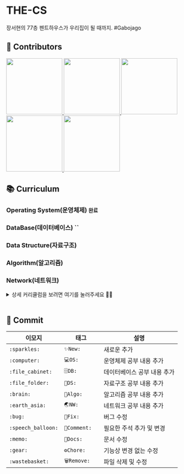 # THE-CS
장서현의 77층 펜트하우스가 우리집이 될 때까지. #Gabojago


## 👥 Contributors

<p>
  <a href="https://github.com/Gyuminn">
    <img src=https://user-images.githubusercontent.com/33420714/185642172-5e050702-e1bc-4b66-afd0-71bb1dbdd8ab.png width="150"  />
  </a>
  <a href="https://github.com/Juhee-Hwang">
    <img src=https://user-images.githubusercontent.com/33420714/185642169-92350697-71bb-4d59-8c32-c9c6276e05f7.png width="150" />
  </a>
  <a href="https://github.com/pcsoyeon">
    <img src=https://user-images.githubusercontent.com/33420714/185642165-b73a6d0a-94a4-4fcb-851f-6bee3a5ac271.png width="150" />
  </a>
  <a href="https://github.com/heerucan">
    <img src=https://user-images.githubusercontent.com/33420714/185642160-9fc4a7c4-4b31-46d3-8e4b-9bde84e7bf5c.png width="150"  />
  </a>
  <a href="https://github.com/seohyun-106">
    <img src=https://user-images.githubusercontent.com/33420714/185642149-4748f82e-0f15-4dac-8bb3-4c87b4dedb2c.png width="150"  />
  </a>
</p>


## 📚 Curriculum

### Operating System(운영체제) `완료`
### DataBase(데이터베이스)  ``
### Data Structure(자료구조)
### Algorithm(알고리즘)
### Network(네트워크)   


<details>
<summary>상세 커리큘럼을 보려면 여기를 눌러주세요 🙌🏻</summary>
<div markdown="1">       

#### 💻 Operating System(운영체제)
- 프로세스와 스레드
- 멀티 프로세스와 멀티 스레드
- 프로세스 스케줄링
- CPU 스케줄링
- 동기와 비동기의 차이
- 프로세스 동기화
- 메모리 관리 전략
- 가상 메모리
- 캐시

#### 🗄 DataBase(데이터베이스)
- 데이터베이스
- 정규화
- Index
- Transaction
- NoSQL

#### 📁 Data Structure(자료구조)
- Array
- Linked List
- Stack & Queue
- Tree & Binary Tree
- Graph
- Deque
- Heap & Priority Queue
- Indexed Tree (Segment Tree)
- Trie

#### 🧠 Algorithm(알고리즘)
- 완전 탐색 알고리즘(Brute Force)
  - DFS & BFS
  - 순열, 조합, 부분집합
- 백트래킹(Backtracking)
- 분할 정복법(Divide and Conquer)
- 탐욕 알고리즘(Greedy)
- 동적 계획법 (Dynamic Programming)
- 정렬 알고리즘
  - 퀵 소트
  - 머지 소트
- 그래프
  - 최단 경로 알고리즘
  - Union Find & Kruskal
- 두 포인터(two-pointer)
- 문자열 처리 알고리즘
  - KMP 알고리즘

#### 🌏 Network(네트워크)
- OSI 7 계층
- TCP/IP 개념
- TCP와 UDP
- TCP 3-way-handshake & 4-way-handshake
- HTTP와 HTTPS
- HTTP 요청 방식 - GET, POST
- CORS
- DNS round robin 방식
- REST와 RESTful의 개념
- 소켓(Socket)
- 웹 통신의 큰 흐름

</div>
</details>

<br>

## 💬 Commit

|이모지|태그|설명|
|------|---|---|
|`:sparkles:`|`✨New:	`|새로운  추가|
|`:computer:`|`💻OS:	`|운영체제 공부 내용 추가|
|`:file_cabinet:`|`🗄DB:	`|데이터베이스 공부 내용 추가|
|`:file_folder:`|`📁DS:	`|자료구조 공부 내용 추가|
|`:brain:`|`🧠Algo:	`|알고리즘 공부 내용 추가|
|`:earth_asia:`|`🌏NW:	`|네트워크 공부 내용 추가|
|`:bug:`|`🐛Fix:	`|버그 수정|
|`:speech_balloon:`|`💬Comment:	`|필요한 주석 추가 및 변경|
|`:memo:`|`📝Docs:	`|문서 수정|
|`:gear:`|`⚙️Chore:	`|기능상 변경 없는 수정|
|`:wastebasket:`|`🗑Remove:	`|파일 삭제 및 수정|
